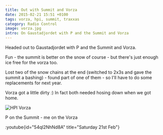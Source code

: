 ```yaml
---
title: Out with Summit and Vorza
date: 2015-02-21 15:51 +0100
tags: vorza, hpi, summit, traxxas
category: Radio Control
image: vorza.jpg
intro: On Gaustadjordet with P and the Summit and Vorza
---
```


Headed out to Gaustadjordet with P and the Summit and Vorza.

Fun - the summit is better on the snow of course - but there's just enough ice free for the vorza too.

Lost two of the snow chains at the end (switched to 2x3s and gave the summit a bashing) - found part of one of them - so I'll have to do some replacements for next year.

Vorza got a little dirty :) In fact both needed hosing down when we got home.

![HPI Vorza](/images/posts/2015/02/vorza.jpg)

P on the Summit - me on the Vorza

:youtube{id="54ql2NhNd8A" title="Saturday 21st Feb"}
